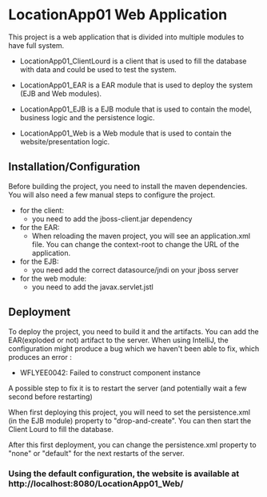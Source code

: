 # LocationApp01 Web Application
This project is a web application that is divided into multiple modules to have full system.

- LocationApp01_ClientLourd is a client that is used to fill the database with data and could be used to test the system.

- LocationApp01_EAR is a EAR module that is used to deploy the system (EJB and Web modules).

- LocationApp01_EJB is a EJB module that is used to contain the model, business logic and the persistence logic.

- LocationApp01_Web is a Web module that is used to contain the website/presentation logic.

## Installation/Configuration

Before building the project, you need to install the maven dependencies. You will also need a few manual steps to configure the project.
- for the client:
    - you need to add the jboss-client.jar dependency
- for the EAR:
    - When reloading the maven project, you will see an application.xml file. You can change the context-root to change the URL of the application.
- for the EJB:
    - you need add the correct datasource/jndi on your jboss server
- for the web module:
    - you need to add the javax.servlet.jstl


## Deployment

To deploy the project, you need to build it and the artifacts. You can add the EAR(exploded or not) artifact to the server.
When using IntelliJ, the configuration might produce a bug which we haven't been able to fix, which produces an error :
- WFLYEE0042: Failed to construct component instance

A possible step to fix it is to restart the server (and potentially wait a few second before restarting)

When first deploying this project, you will need to set the persistence.xml (in the EJB module) property to "drop-and-create". You can then start the Client Lourd to fill the database.

After this first deployment, you can change the persistence.xml property to "none" or "default" for the next restarts of the server.

### Using the default configuration, the website is available at http://localhost:8080/LocationApp01_Web/